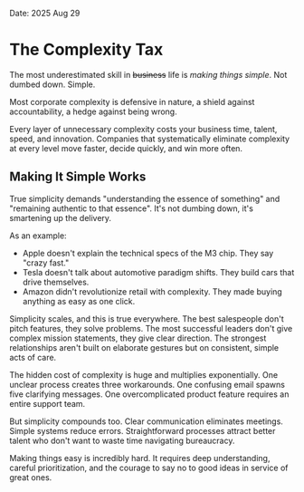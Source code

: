 Date: 2025 Aug 29
# The Complexity Tax

The most underestimated skill in ~~business~~ life is _making things simple_. Not dumbed down. Simple.

Most corporate complexity is defensive in nature, a shield against accountability, a hedge against being wrong. 

Every layer of unnecessary complexity costs your business time, talent, speed, and innovation. Companies that systematically eliminate complexity at every level move faster, decide quickly, and win more often.

## Making It Simple Works

True simplicity demands "understanding the essence of something" and "remaining authentic to that essence". It's not dumbing down, it's smartening up the delivery.

As an example:

- Apple doesn't explain the technical specs of the M3 chip. They say "crazy fast."
- Tesla doesn't talk about automotive paradigm shifts. They build cars that drive themselves.
- Amazon didn't revolutionize retail with complexity. They made buying anything as easy as one click.

Simplicity scales, and this is true everywhere. The best salespeople don't pitch features, they solve problems. The most successful leaders don't give complex mission statements, they give clear direction. The strongest relationships aren't built on elaborate gestures but on consistent, simple acts of care.

The hidden cost of complexity is huge and multiplies exponentially. One unclear process creates three workarounds. One confusing email spawns five clarifying messages. One overcomplicated product feature requires an entire support team.

But simplicity compounds too. Clear communication eliminates meetings. Simple systems reduce errors. Straightforward processes attract better talent who don't want to waste time navigating bureaucracy.

Making things easy is incredibly hard. It requires deep understanding, careful prioritization, and the courage to say no to good ideas in service of great ones.